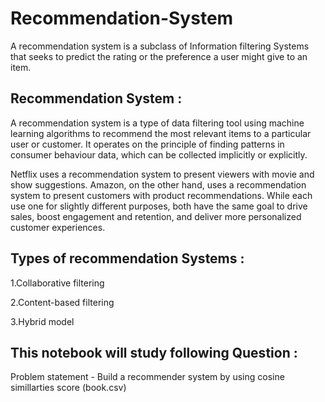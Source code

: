 # Recommendation-System
A recommendation system is a subclass of Information filtering Systems that seeks to predict the rating or the preference a user might give to an item.


## **Recommendation System :**
A recommendation system is a type of data filtering tool using machine learning algorithms to recommend the most relevant items to a particular user or customer. It operates on the principle of finding patterns in consumer behaviour data, which can be collected implicitly or explicitly.

Netflix uses a recommendation system to present viewers with movie and show suggestions. Amazon, on the other hand, uses a recommendation system to present customers with product recommendations. While each use one for slightly different purposes, both have the same goal to drive sales, boost engagement and retention, and deliver more personalized customer experiences.

## **Types of recommendation Systems :**
  1.Collaborative filtering
  
  2.Content-based filtering
  
  3.Hybrid model

## **This notebook will study following Question :**
Problem statement - Build a recommender system by using cosine simillarties score (book.csv)
